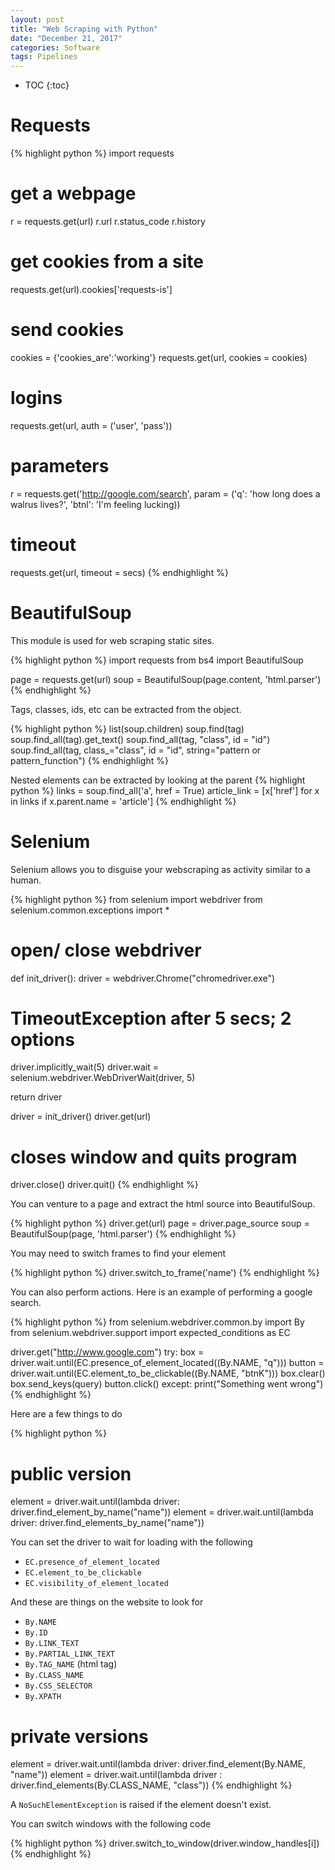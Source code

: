 ```yaml
---
layout: post
title: "Web Scraping with Python"
date: "December 21, 2017"
categories: Software
tags: Pipelines
---
```


* TOC
{:toc}




# Requests

{% highlight python %}
import requests

# get a webpage
r = requests.get(url)
r.url
r.status_code
r.history

# get cookies from a site
requests.get(url).cookies['requests-is']

# send cookies
cookies = {'cookies_are':'working'}
requests.get(url, cookies = cookies)

# logins
requests.get(url, auth = ('user', 'pass'))

# parameters
r = requests.get('http://google.com/search', param = ('q': 'how long does a walrus lives?', 'btnl': 'I'm feeling lucking))

# timeout
requests.get(url, timeout = secs)
{% endhighlight %}

# BeautifulSoup

This module is used for web scraping static sites.

{% highlight python %}
import requests
from bs4 import BeautifulSoup

page = requests.get(url)
soup = BeautifulSoup(page.content, 'html.parser')
{% endhighlight %}

Tags, classes, ids, etc can be extracted from the object.

{% highlight python %}
list(soup.children)
soup.find(tag)
soup.find_all(tag).get_text()
soup.find_all(tag, "class", id = "id")
soup.find_all(tag, class_="class", id = "id", string="pattern or pattern_function")
{% endhighlight %}

Nested elements can be extracted by looking at the parent
{% highlight python %}
links = soup.find_all('a', href = True)
article_link = [x['href'] for x in links if x.parent.name = 'article']
{% endhighlight %}

# Selenium

Selenium allows you to disguise your webscraping as activity similar to a human.

{% highlight python %}
from selenium import webdriver
from selenium.common.exceptions import *

# open/ close webdriver
def init_driver():
  driver = webdriver.Chrome("chromedriver.exe")
  
  # TimeoutException after 5 secs; 2 options
  driver.implicitly_wait(5)
  driver.wait = selenium.webdriver.WebDriverWait(driver, 5)
  
  return driver
  
driver = init_driver()
driver.get(url)

# closes window and quits program
driver.close()
driver.quit()
{% endhighlight %}

You can venture to a page and extract the html source into BeautifulSoup.

{% highlight python %}
driver.get(url)
page = driver.page_source
soup = BeautifulSoup(page, 'html.parser')
{% endhighlight %}

You may need to switch frames to find your element

{% highlight python %}
driver.switch_to_frame('name')
{% endhighlight %}

You can also perform actions. Here is an example of performing a google search. 

{% highlight python %}
from selenium.webdriver.common.by import By
from selenium.webdriver.support import expected_conditions as EC

driver.get("http://www.google.com")
try:
  box = driver.wait.until(EC.presence_of_element_located((By.NAME, "q")))
  button = driver.wait.until(EC.element_to_be_clickable((By.NAME, "btnK")))
  box.clear()
  box.send_keys(query)
  button.click()
except:
  print("Something went wrong")
{% endhighlight %}

Here are a few things to do

{% highlight python %}
# public version
element = driver.wait.until(lambda driver: driver.find_element_by_name("name"))
element = driver.wait.until(lambda driver: driver.find_elements_by_name("name"))

You can set the driver to wait for loading with the following

* `EC.presence_of_element_located`
* `EC.element_to_be_clickable`
* `EC.visibility_of_element_located`

And these are things on the website to look for

* `By.NAME`
* `By.ID`
* `By.LINK_TEXT`
* `By.PARTIAL_LINK_TEXT`
* `By.TAG_NAME` (html tag)
* `By.CLASS_NAME`
* `By.CSS_SELECTOR`
* `By.XPATH`

# private versions
element = driver.wait.until(lambda driver: driver.find_element(By.NAME, "name"))
element = driver.wait.until(lambda driver : driver.find_elements(By.CLASS_NAME, "class"))
{% endhighlight %}

A `NoSuchElementException` is raised if the element doesn't exist.

You can switch windows with the following code

{% highlight python %}
driver.switch_to_window(driver.window_handles[i])
{% endhighlight %}
